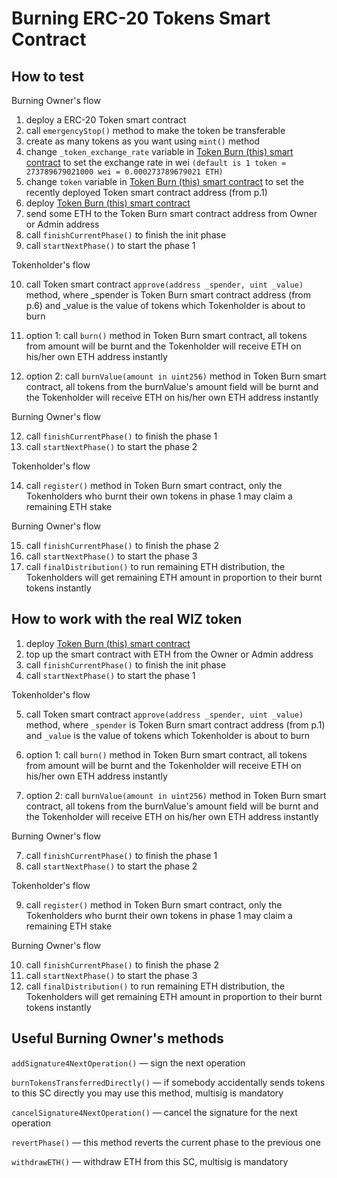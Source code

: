 # Burning ERC-20 Tokens Smart Contract

## How to test

Burning Owner's flow

1. deploy a ERC-20 Token smart contract
2. call `emergencyStop()` method to make the token be transferable
3. create as many tokens as you want using `mint()` method
4. change `_token_exchange_rate` variable in [Token Burn (this) smart contract](https://github.com/icoadmindev/wiz_token_burn) to set the exchange rate in wei `(default is 1 token = 273789679021000 wei = 0.000273789679021 ETH)`
5. change `token` variable in [Token Burn (this) smart contract](https://github.com/icoadmindev/wiz_token_burn) to set the recently deployed Token smart contract address (from p.1)
6. deploy [Token Burn (this) smart contract](https://github.com/icoadmindev/wiz_token_burn)
7. send some ETH to the Token Burn smart contract address from Owner or Admin address
8. call `finishCurrentPhase()` to finish the init phase
9. call `startNextPhase()` to start the phase 1

Tokenholder's flow

10. call Token smart contract `approve(address _spender, uint _value)` method, where _spender is Token Burn smart contract address (from p.6) and _value is the value of tokens which Tokenholder is about to burn

11. option 1: call `burn()` method in Token Burn smart contract, all tokens from amount will be burnt and the Tokenholder will receive ETH on his/her own ETH address instantly

11. option 2: call `burnValue(amount in uint256)` method in Token Burn smart contract, all tokens from the burnValue's amount field will be burnt and the Tokenholder will receive ETH on his/her own ETH address instantly

Burning Owner's flow

12. call `finishCurrentPhase()` to finish the phase 1
13. call `startNextPhase()` to start the phase 2

Tokenholder's flow

14. call `register()` method in Token Burn smart contract, only the Tokenholders who burnt their own tokens in phase 1 may claim a remaining ETH stake

Burning Owner's flow

15. call `finishCurrentPhase()` to finish the phase 2
16. call `startNextPhase()` to start the phase 3
17. call `finalDistribution()` to run remaining ETH distribution, the Tokenholders will get remaining ETH amount in proportion to their burnt tokens instantly




## How to work with the real WIZ token

1. deploy [Token Burn (this) smart contract](https://github.com/icoadmindev/wiz_token_burn)
2. top up the smart contract with ETH from the Owner or Admin address
3. call `finishCurrentPhase()` to finish the init phase
4. call `startNextPhase()` to start the phase 1

Tokenholder's flow

5. call Token smart contract `approve(address _spender, uint _value)` method, where `_spender` is Token Burn smart contract address (from p.1) and `_value` is the value of tokens which Tokenholder is about to burn

6. option 1: call `burn()` method in Token Burn smart contract, all tokens from amount will be burnt and the Tokenholder will receive ETH on his/her own ETH address instantly

6. option 2: call `burnValue(amount in uint256)` method in Token Burn smart contract, all tokens from the burnValue's amount field will be burnt and the Tokenholder will receive ETH on his/her own ETH address instantly

Burning Owner's flow

7. call `finishCurrentPhase()` to finish the phase 1
8. call `startNextPhase()` to start the phase 2

Tokenholder's flow

9. call `register()` method in Token Burn smart contract, only the Tokenholders who burnt their own tokens in phase 1 may claim a remaining ETH stake

Burning Owner's flow

10. call `finishCurrentPhase()` to finish the phase 2
11. call `startNextPhase()` to start the phase 3
12. call `finalDistribution()` to run remaining ETH distribution, the Tokenholders will get remaining ETH amount in proportion to their burnt tokens instantly


## Useful Burning Owner's methods
`addSignature4NextOperation()` — sign the next operation

`burnTokensTransferredDirectly()` — if somebody accidentally sends tokens to this SC directly you may use this method, multisig is mandatory

`cancelSignature4NextOperation()` — cancel the signature for the next operation

`revertPhase()` — this method reverts the current phase to the previous one

`withdrawETH()` — withdraw ETH from this SC, multisig is mandatory
